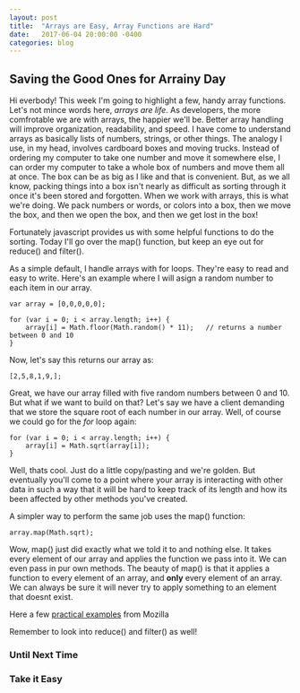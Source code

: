 ```yaml
---
layout: post
title:  "Arrays are Easy, Array Functions are Hard"
date:   2017-06-04 20:00:00 -0400
categories: blog
---
```

## Saving the Good Ones for Arrainy Day

Hi everbody! This week I'm going to highlight a few, handy array functions. Let's not mince words here, _arrays are life_. As developers, the more comfrotable we are with arrays, the happier we'll be. Better array handling will improve organization, readability, and speed. I have come to understand arrays as basically lists of numbers, strings, or other things. The analogy I use, in my head, involves cardboard boxes and moving trucks. Instead of ordering my computer to take one number and move it somewhere else, I can order my computer to take a whole box of numbers and move them all at once. The box can be as big as I like and that is convenient. But, as we all know, packing things into a box isn't nearly as difficult as sorting through it once it's been stored and forgotten. When we work with arrays, this is what we're doing. We pack numbers or words, or colors into a box, then we move the box, and then we open the box, and then we get lost in the box!

Fortunately javascript provides us with some helpful functions to do the sorting. Today I'll go over the map() function, but keep an eye out for reduce() and filter().

As a simple default, I handle arrays with for loops. They're easy to read and easy to write. Here's an example where I will asign a random number to each item in our array.

	var array = [0,0,0,0,0];

	for (var i = 0; i < array.length; i++) {
		array[i] = Math.floor(Math.random() * 11);   // returns a number between 0 and 10
	}	

Now, let's say this returns our array as:
	
	[2,5,8,1,9,];

Great, we have our array filled with five random numbers between 0 and 10. But what if we want to build on that? Let's say  we have a client demanding that we store the square root of each number in our array. Well, of course we could go for the _for_ loop again:

	for (var i = 0; i < array.length; i++) {
		array[i] = Math.sqrt(array[i]);
	}	

Well, thats cool. Just do a little copy/pasting and we're golden. But eventually you'll come to a point where your array is interacting with other data in such a way that it will be hard to keep track of its length and how its been affected by other methods you've created.

A simpler way to perform the same job uses the map() function:

	array.map(Math.sqrt);

Wow, map() just did exactly what we told it to and nothing else. It takes every element of our array and applies the function we pass into it. We can even pass in pur own methods. The beauty of map() is that it applies a function to every element of an array, and __only__ every element of an array. We can always be sure it will never try to apply something to an element that doesnt exist.

Here a few [practical examples](https://developer.mozilla.org/en-US/docs/Web/JavaScript/Reference/Global_Objects/Array/map?v=control) from Mozilla

Remember to look into reduce() and filter() as well!

### Until Next Time

### Take it Easy